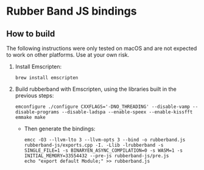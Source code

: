 
# Rubber Band JS bindings

## How to build
The following instructions were only tested on macOS and are not expected to work on other platforms. Use at your own risk.

1. Install Emscripten:
    ```
    brew install emscripten
    ```

1. Build rubberband with Emscripten, using the libraries built in the previous steps:
    ```
    emconfigure ./configure CXXFLAGS='-DNO_THREADING' --disable-vamp --disable-programs --disable-ladspa --enable-speex --enable-kissfft
    emmake make
    ```
    + Then generate the bindings:
        ```
        emcc -O3 --llvm-lto 3 --llvm-opts 3 --bind -o rubberband.js rubberband-js/exports.cpp -I. -Llib -lrubberband -s SINGLE_FILE=1 -s BINARYEN_ASYNC_COMPILATION=0 -s WASM=1 -s INITIAL_MEMORY=33554432 --pre-js rubberband-js/pre.js
        echo "export default Module;" >> rubberband.js
        ```
